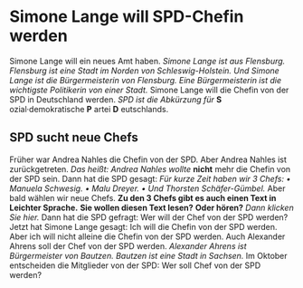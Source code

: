 # Simone Lange will SPD-Chefin werden

Simone Lange will ein neues Amt haben. 
*Simone Lange ist aus Flensburg.* 
*Flensburg ist eine Stadt im Norden von Schleswig-Holstein.* 
*Und Simone Lange ist die Bürgermeisterin von Flensburg.* 
*Eine Bürgermeisterin ist die wichtigste Politikerin von einer Stadt.* Simone Lange will die Chefin von der SPD in Deutschland werden.  *SPD ist die Abkürzung für*  **S** ozial·demokratische **P** artei **D** eutschlands. 

## SPD sucht neue Chefs
Früher war Andrea Nahles die Chefin von der SPD. Aber Andrea Nahles ist zurückgetreten. *Das heißt:*  *Andrea Nahles wollte*  **nicht** mehr die Chefin von der SPD sein. Dann hat die SPD gesagt: 
*Für kurze Zeit haben wir 3 Chefs:* *• Manuela Schwesig.* *• Malu Dreyer.* 
*• Und Thorsten Schäfer-Gümbel.* Aber bald wählen wir neue Chefs. 
**Zu den 3 Chefs gibt es auch einen Text in Leichter Sprache.** 
**Sie wollen diesen Text lesen?** **Oder hören?** 
*Dann klicken Sie hier.* Dann hat die SPD gefragt: Wer will der Chef von der SPD werden? Jetzt hat Simone Lange gesagt: Ich will die Chefin von der SPD werden. Aber ich will nicht alleine die Chefin von der SPD werden. Auch Alexander Ahrens soll der Chef von der SPD werden. 
*Alexander Ahrens ist Bürgermeister von Bautzen.* 
*Bautzen ist eine Stadt in Sachsen.* 
Im Oktober entscheiden die Mitglieder von der SPD: Wer soll Chef von der SPD werden? 
